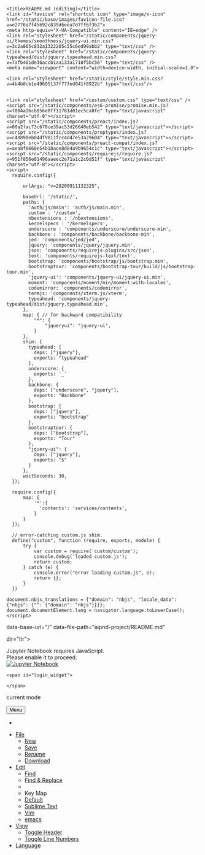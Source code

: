 <!DOCTYPE HTML>
<html>

<head>
    <meta charset="utf-8">

    <title>README.md (editing)</title>
    <link id="favicon" rel="shortcut icon" type="image/x-icon" href="/static/base/images/favicon-file.ico?v=e2776a7f45692c839d6eea7d7ff6f3b2">
    <meta http-equiv="X-UA-Compatible" content="IE=edge" />
    <link rel="stylesheet" href="/static/components/jquery-ui/themes/smoothness/jquery-ui.min.css?v=3c2a865c832a1322285c55c6ed99abb2" type="text/css" />
    <link rel="stylesheet" href="/static/components/jquery-typeahead/dist/jquery.typeahead.min.css?v=7afb461de36accb1aa133a1710f5bc56" type="text/css" />
    <meta name="viewport" content="width=device-width, initial-scale=1.0">
    
    
<link rel="stylesheet" href="/static/components/codemirror/lib/codemirror.css?v=288352df06a67ee35003b0981da414ac">
<link rel="stylesheet" href="/static/components/codemirror/addon/dialog/dialog.css?v=c89dce10b44d2882a024e7befc2b63f5">

    <link rel="stylesheet" href="/static/style/style.min.css?v=4b4b8cb1e49605137f77fed041f8922b" type="text/css"/>
    

    <link rel="stylesheet" href="/custom/custom.css" type="text/css" />
    <script src="/static/components/es6-promise/promise.min.js?v=f004a16cb856e0ff11781d01ec5ca8fe" type="text/javascript" charset="utf-8"></script>
    <script src="/static/components/preact/index.js?v=00a2fac73c670ce39ac53d26640eb542" type="text/javascript"></script>
    <script src="/static/components/proptypes/index.js?v=c40890eb04df9811fcc4d47e53a29604" type="text/javascript"></script>
    <script src="/static/components/preact-compat/index.js?v=aea8f6660e54b18ace8d84a9b9654c1c" type="text/javascript"></script>
    <script src="/static/components/requirejs/require.js?v=951f856e81496aaeec2e71a1c2c0d51f" type="text/javascript" charset="utf-8"></script>
    <script>
      require.config({
          
          urlArgs: "v=20200911132325",
          
          baseUrl: '/static/',
          paths: {
            'auth/js/main': 'auth/js/main.min',
            custom : '/custom',
            nbextensions : '/nbextensions',
            kernelspecs : '/kernelspecs',
            underscore : 'components/underscore/underscore-min',
            backbone : 'components/backbone/backbone-min',
            jed: 'components/jed/jed',
            jquery: 'components/jquery/jquery.min',
            json: 'components/requirejs-plugins/src/json',
            text: 'components/requirejs-text/text',
            bootstrap: 'components/bootstrap/js/bootstrap.min',
            bootstraptour: 'components/bootstrap-tour/build/js/bootstrap-tour.min',
            'jquery-ui': 'components/jquery-ui/jquery-ui.min',
            moment: 'components/moment/min/moment-with-locales',
            codemirror: 'components/codemirror',
            termjs: 'components/xterm.js/xterm',
            typeahead: 'components/jquery-typeahead/dist/jquery.typeahead.min',
          },
          map: { // for backward compatibility
              "*": {
                  "jqueryui": "jquery-ui",
              }
          },
          shim: {
            typeahead: {
              deps: ["jquery"],
              exports: "typeahead"
            },
            underscore: {
              exports: '_'
            },
            backbone: {
              deps: ["underscore", "jquery"],
              exports: "Backbone"
            },
            bootstrap: {
              deps: ["jquery"],
              exports: "bootstrap"
            },
            bootstraptour: {
              deps: ["bootstrap"],
              exports: "Tour"
            },
            "jquery-ui": {
              deps: ["jquery"],
              exports: "$"
            }
          },
          waitSeconds: 30,
      });

      require.config({
          map: {
              '*':{
                'contents': 'services/contents',
              }
          }
      });

      // error-catching custom.js shim.
      define("custom", function (require, exports, module) {
          try {
              var custom = require('custom/custom');
              console.debug('loaded custom.js');
              return custom;
          } catch (e) {
              console.error("error loading custom.js", e);
              return {};
          }
      })

    document.nbjs_translations = {"domain": "nbjs", "locale_data": {"nbjs": {"": {"domain": "nbjs"}}}};
    document.documentElement.lang = navigator.language.toLowerCase();
    </script>

    
    

</head>

<body class="edit_app "
 
data-base-url="/"
data-file-path="aipnd-project/README.md"

  
 

dir="ltr">

<noscript>
    <div id='noscript'>
      Jupyter Notebook requires JavaScript.<br>
      Please enable it to proceed. 
  </div>
</noscript>

<div id="header">
  <div id="header-container" class="container">
  <div id="ipython_notebook" class="nav navbar-brand"><a href="/tree" title='dashboard'>
      <img src='/static/base/images/logo.png?v=641991992878ee24c6f3826e81054a0f' alt='Jupyter Notebook'/>
  </a></div>

  

<span id="save_widget" class="pull-left save_widget">
    <span class="filename"></span>
    <span class="last_modified"></span>
</span>


  
  
  
  

    <span id="login_widget">
      
    </span>

  

  
  
  </div>
  <div class="header-bar"></div>

  

<div id="menubar-container" class="container">
  <div id="menubar">
    <div id="menus" class="navbar navbar-default" role="navigation">
      <div class="container-fluid">
          <p  class="navbar-text indicator_area">
          <span id="current-mode" >current mode</span>
          </p>
        <button type="button" class="btn btn-default navbar-toggle" data-toggle="collapse" data-target=".navbar-collapse">
          <i class="fa fa-bars"></i>
          <span class="navbar-text">Menu</span>
        </button>
        <ul class="nav navbar-nav navbar-right">
          <li id="notification_area"></li>
        </ul>
        <div class="navbar-collapse collapse">
          <ul class="nav navbar-nav">
            <li class="dropdown"><a href="#" class="dropdown-toggle" data-toggle="dropdown">File</a>
              <ul id="file-menu" class="dropdown-menu">
                <li id="new-file"><a href="#">New</a></li>
                <li id="save-file"><a href="#">Save</a></li>
                <li id="rename-file"><a href="#">Rename</a></li>
                <li id="download-file"><a href="#">Download</a></li>
              </ul>
            </li>
            <li class="dropdown"><a href="#" class="dropdown-toggle" data-toggle="dropdown">Edit</a>
              <ul id="edit-menu" class="dropdown-menu">
                <li id="menu-find"><a href="#">Find</a></li>
                <li id="menu-replace"><a href="#">Find &amp; Replace</a></li>
                <li class="divider"></li>
                <li class="dropdown-header">Key Map</li>
                <li id="menu-keymap-default"><a href="#">Default<i class="fa"></i></a></li>
                <li id="menu-keymap-sublime"><a href="#">Sublime Text<i class="fa"></i></a></li>
                <li id="menu-keymap-vim"><a href="#">Vim<i class="fa"></i></a></li>
                <li id="menu-keymap-emacs"><a href="#">emacs<i class="fa"></i></a></li>
              </ul>
            </li>
            <li class="dropdown"><a href="#" class="dropdown-toggle" data-toggle="dropdown">View</a>
              <ul id="view-menu" class="dropdown-menu">
              <li id="toggle_header" title="Show/Hide the logo and notebook title (above menu bar)">
              <a href="#">Toggle Header</a></li>
              <li id="menu-line-numbers"><a href="#">Toggle Line Numbers</a></li>
              </ul>
            </li>
            <li class="dropdown"><a href="#" class="dropdown-toggle" data-toggle="dropdown">Language</a>
              <ul id="mode-menu" class="dropdown-menu">
              </ul>
            </li>
          </ul>
        </div>
      </div>
    </div>
  </div>
</div>

<div class="lower-header-bar"></div>


</div>

<div id="site">


<div id="texteditor-backdrop">
<div id="texteditor-container" class="container"></div>
</div>


</div>






    


<script src="/static/edit/js/main.min.js?v=ac978ed627b00fbfa328acc3f14b22fb" type="text/javascript" charset="utf-8"></script>


<script type='text/javascript'>
  function _remove_token_from_url() {
    if (window.location.search.length <= 1) {
      return;
    }
    var search_parameters = window.location.search.slice(1).split('&');
    for (var i = 0; i < search_parameters.length; i++) {
      if (search_parameters[i].split('=')[0] === 'token') {
        // remote token from search parameters
        search_parameters.splice(i, 1);
        var new_search = '';
        if (search_parameters.length) {
          new_search = '?' + search_parameters.join('&');
        }
        var new_url = window.location.origin + 
                      window.location.pathname + 
                      new_search + 
                      window.location.hash;
        window.history.replaceState({}, "", new_url);
        return;
      }
    }
  }
  _remove_token_from_url();
</script>
</body>

</html>